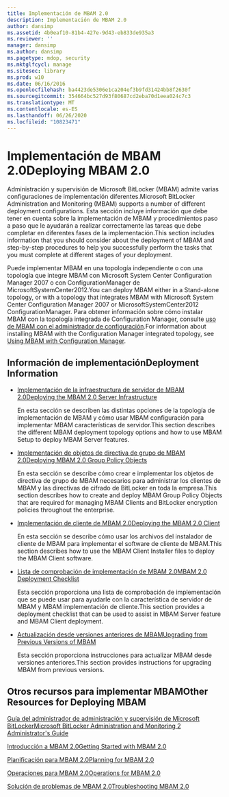 ```yaml
---
title: Implementación de MBAM 2.0
description: Implementación de MBAM 2.0
author: dansimp
ms.assetid: 4b0eaf10-81b4-427e-9d43-eb833de935a3
ms.reviewer: ''
manager: dansimp
ms.author: dansimp
ms.pagetype: mdop, security
ms.mktglfcycl: manage
ms.sitesec: library
ms.prod: w10
ms.date: 06/16/2016
ms.openlocfilehash: ba4423de5306e1ca204ef3b9fd31424bb8f2630f
ms.sourcegitcommit: 354664bc527d93f80687cd2eba70d1eea024c7c3
ms.translationtype: MT
ms.contentlocale: es-ES
ms.lasthandoff: 06/26/2020
ms.locfileid: "10823471"
---
```

# <span data-ttu-id="a1f50-103">Implementación de MBAM 2.0</span><span class="sxs-lookup"><span data-stu-id="a1f50-103">Deploying MBAM 2.0</span></span>


<span data-ttu-id="a1f50-104">Administración y supervisión de Microsoft BitLocker (MBAM) admite varias configuraciones de implementación diferentes.</span><span class="sxs-lookup"><span data-stu-id="a1f50-104">Microsoft BitLocker Administration and Monitoring (MBAM) supports a number of different deployment configurations.</span></span> <span data-ttu-id="a1f50-105">Esta sección incluye información que debe tener en cuenta sobre la implementación de MBAM y procedimientos paso a paso que le ayudarán a realizar correctamente las tareas que debe completar en diferentes fases de la implementación.</span><span class="sxs-lookup"><span data-stu-id="a1f50-105">This section includes information that you should consider about the deployment of MBAM and step-by-step procedures to help you successfully perform the tasks that you must complete at different stages of your deployment.</span></span>

<span data-ttu-id="a1f50-106">Puede implementar MBAM en una topología independiente o con una topología que integre MBAM con Microsoft System Center Configuration Manager 2007 o con ConfigurationManager de MicrosoftSystemCenter2012.</span><span class="sxs-lookup"><span data-stu-id="a1f50-106">You can deploy MBAM either in a Stand-alone topology, or with a topology that integrates MBAM with Microsoft System Center Configuration Manager 2007 or MicrosoftSystemCenter2012 ConfigurationManager.</span></span> <span data-ttu-id="a1f50-107">Para obtener información sobre cómo instalar MBAM con la topología integrada de Configuration Manager, consulte [uso de MBAM con el administrador de configuración](using-mbam-with-configuration-manager.md).</span><span class="sxs-lookup"><span data-stu-id="a1f50-107">For information about installing MBAM with the Configuration Manager integrated topology, see [Using MBAM with Configuration Manager](using-mbam-with-configuration-manager.md).</span></span>

## <span data-ttu-id="a1f50-108">Información de implementación</span><span class="sxs-lookup"><span data-stu-id="a1f50-108">Deployment Information</span></span>


-   [<span data-ttu-id="a1f50-109">Implementación de la infraestructura de servidor de MBAM 2.0</span><span class="sxs-lookup"><span data-stu-id="a1f50-109">Deploying the MBAM 2.0 Server Infrastructure</span></span>](deploying-the-mbam-20-server-infrastructure-mbam-2.md)

    <span data-ttu-id="a1f50-110">En esta sección se describen las distintas opciones de la topología de implementación de MBAM y cómo usar MBAM configuración para implementar MBAM características de servidor.</span><span class="sxs-lookup"><span data-stu-id="a1f50-110">This section describes the different MBAM deployment topology options and how to use MBAM Setup to deploy MBAM Server features.</span></span>

-   [<span data-ttu-id="a1f50-111">Implementación de objetos de directiva de grupo de MBAM 2.0</span><span class="sxs-lookup"><span data-stu-id="a1f50-111">Deploying MBAM 2.0 Group Policy Objects</span></span>](deploying-mbam-20-group-policy-objects-mbam-2.md)

    <span data-ttu-id="a1f50-112">En esta sección se describe cómo crear e implementar los objetos de directiva de grupo de MBAM necesarios para administrar los clientes de MBAM y las directivas de cifrado de BitLocker en toda la empresa.</span><span class="sxs-lookup"><span data-stu-id="a1f50-112">This section describes how to create and deploy MBAM Group Policy Objects that are required for managing MBAM Clients and BitLocker encryption policies throughout the enterprise.</span></span>

-   [<span data-ttu-id="a1f50-113">Implementación de cliente de MBAM 2.0</span><span class="sxs-lookup"><span data-stu-id="a1f50-113">Deploying the MBAM 2.0 Client</span></span>](deploying-the-mbam-20-client-mbam-2.md)

    <span data-ttu-id="a1f50-114">En esta sección se describe cómo usar los archivos del instalador de cliente de MBAM para implementar el software de cliente de MBAM.</span><span class="sxs-lookup"><span data-stu-id="a1f50-114">This section describes how to use the MBAM Client Installer files to deploy the MBAM Client software.</span></span>

-   [<span data-ttu-id="a1f50-115">Lista de comprobación de implementación de MBAM 2.0</span><span class="sxs-lookup"><span data-stu-id="a1f50-115">MBAM 2.0 Deployment Checklist</span></span>](mbam-20-deployment-checklist-mbam-2.md)

    <span data-ttu-id="a1f50-116">Esta sección proporciona una lista de comprobación de implementación que se puede usar para ayudarle con la característica de servidor de MBAM y MBAM implementación de cliente.</span><span class="sxs-lookup"><span data-stu-id="a1f50-116">This section provides a deployment checklist that can be used to assist in MBAM Server feature and MBAM Client deployment.</span></span>

-   [<span data-ttu-id="a1f50-117">Actualización desde versiones anteriores de MBAM</span><span class="sxs-lookup"><span data-stu-id="a1f50-117">Upgrading from Previous Versions of MBAM</span></span>](upgrading-from-previous-versions-of-mbam.md)

    <span data-ttu-id="a1f50-118">Esta sección proporciona instrucciones para actualizar MBAM desde versiones anteriores.</span><span class="sxs-lookup"><span data-stu-id="a1f50-118">This section provides instructions for upgrading MBAM from previous versions.</span></span>

## <span data-ttu-id="a1f50-119">Otros recursos para implementar MBAM</span><span class="sxs-lookup"><span data-stu-id="a1f50-119">Other Resources for Deploying MBAM</span></span>


[<span data-ttu-id="a1f50-120">Guía del administrador de administración y supervisión de Microsoft BitLocker</span><span class="sxs-lookup"><span data-stu-id="a1f50-120">Microsoft BitLocker Administration and Monitoring 2 Administrator's Guide</span></span>](index.md)

[<span data-ttu-id="a1f50-121">Introducción a MBAM 2.0</span><span class="sxs-lookup"><span data-stu-id="a1f50-121">Getting Started with MBAM 2.0</span></span>](getting-started-with-mbam-20-mbam-2.md)

[<span data-ttu-id="a1f50-122">Planificación para MBAM 2.0</span><span class="sxs-lookup"><span data-stu-id="a1f50-122">Planning for MBAM 2.0</span></span>](planning-for-mbam-20-mbam-2.md)

[<span data-ttu-id="a1f50-123">Operaciones para MBAM 2.0</span><span class="sxs-lookup"><span data-stu-id="a1f50-123">Operations for MBAM 2.0</span></span>](operations-for-mbam-20-mbam-2.md)

[<span data-ttu-id="a1f50-124">Solución de problemas de MBAM 2.0</span><span class="sxs-lookup"><span data-stu-id="a1f50-124">Troubleshooting MBAM 2.0</span></span>](troubleshooting-mbam-20-mbam-2.md)

 

 





